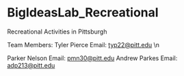 # BigIdeasLab_Recreational
Recreational Activities in Pittsburgh

Team Members:
Tyler Pierce Email: typ22@pitt.edu \n

Parker Nelson Email: pmn30@pitt.edu
Andrew Parkes Email: adp213@pitt.edu

